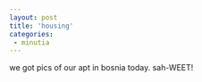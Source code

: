 ```yaml
---
layout: post
title: 'housing'
categories:
 - minutia
---
```


we got pics of our apt in bosnia today. sah-WEET!


